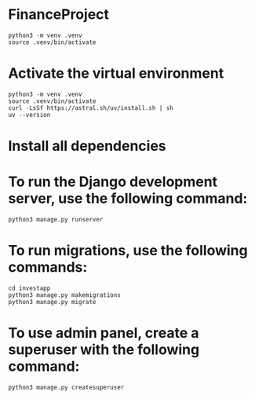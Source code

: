 # FinanceProject

    python3 -m venv .venv
    source .venv/bin/activate

# Activate the virtual environment

    python3 -m venv .venv
    source .venv/bin/activate
    curl -LsSf https://astral.sh/uv/install.sh | sh
    uv --version


# Install all dependencies

    

# To run the Django development server, use the following command:

    python3 manage.py runserver

# To run migrations, use the following commands:
    
    cd investapp
    python3 manage.py makemigrations
    python3 manage.py migrate

# To use admin panel, create a superuser with the following command:
    
    python3 manage.py createsuperuser

